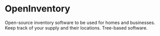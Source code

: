 # OpenInventory
Open-source inventory software to be used for homes and businesses. Keep track of your supply and their locations. Tree-based software.
